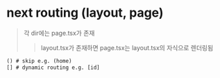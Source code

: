 # next routing (layout, page)

> 각 dir에는 page.tsx가 존재
>
> > layout.tsx가 존재하면 page.tsx는 layout.tsx의 자식으로 렌더링됨

```txt
() # skip e.g. (home)
[] # dynamic routing e.g. [id]
```
